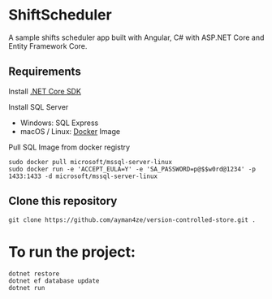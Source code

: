 # ShiftScheduler
A sample shifts scheduler app built with Angular, C# with ASP.NET Core and Entity Framework Core.

## Requirements

Install [.NET Core SDK](https://microsoft.com/net/core)

Install SQL Server
- Windows: SQL Express
- macOS / Linux: [Docker](https://www.docker.com/get-started) Image

Pull SQL Image from docker registry
```
sudo docker pull microsoft/mssql-server-linux
sudo docker run -e 'ACCEPT_EULA=Y' -e 'SA_PASSWORD=p@$$w0rd@1234' -p 1433:1433 -d microsoft/mssql-server-linux
```
    
## Clone this repository

```
git clone https://github.com/ayman4ze/version-controlled-store.git .
```

# To run the project: 
```
dotnet restore
dotnet ef database update
dotnet run 
```
